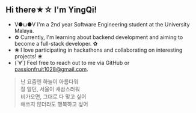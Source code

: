 ## Hi there★☆ I'm YingQi!
* V●ω●V I'm a 2nd year Software Engineering student at the University Malaya.
* ✿ Currently, I'm learning about backend development and aiming to become a full-stack developer. ✿
* ❀ I love participating in hackathons and collaborating on interesting projects! ❀
* (´∀`) Feel free to reach out to me via GitHub or passionfruit1028@gmail.com.

>난 요즘엔 하늘이 아름다워 <br>
>잘 알던, 서울이 새삼스러워 <br>
>비가오면, 그대로 다 맞고 싶어 <br>
>애쓰지 않더라도 행복하고 싶어

